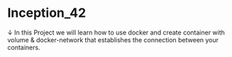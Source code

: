 # Inception_42
↓ In this Project we will learn how to use docker and create container with volume & docker-network that establishes the connection between your containers.
